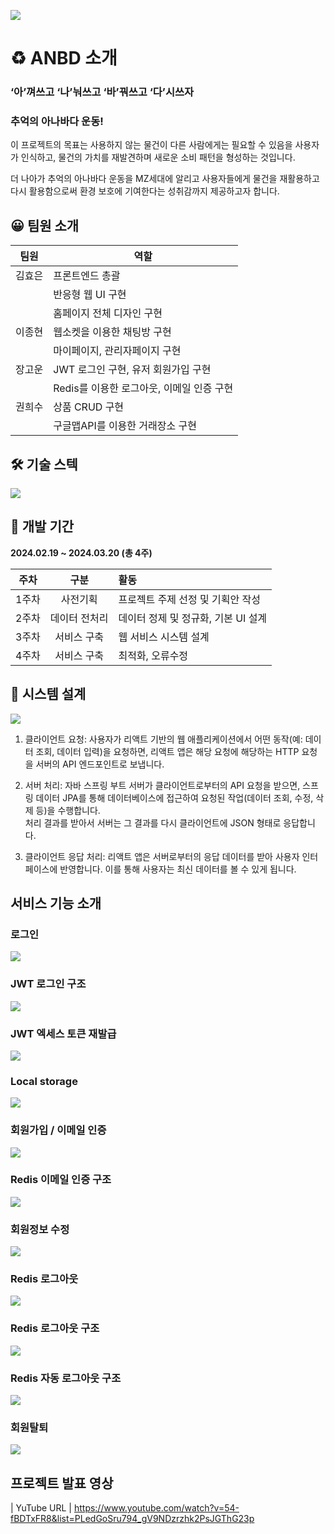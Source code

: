 ![](readme/newhome.png)

# ♻️ **ANBD 소개**

### ‘아’껴쓰고 ‘나’눠쓰고 ‘바’꿔쓰고 ‘다’시쓰자

### 추억의 아나바다 운동!

이 프로젝트의 목표는 사용하지 않는 물건이 다른 사람에게는 필요할 수 있음을 사용자가 인식하고,
물건의 가치를 재발견하며 새로운 소비 패턴을 형성하는 것입니다.  

더 나아가 추억의 아나바다 운동을 MZ세대에 알리고 사용자들에게 물건을 재활용하고 다시 활용함으로써 환경 보호에 기여한다는 성취감까지 제공하고자 합니다.

## 😀 **팀원 소개**

| 팀원  | 역할                         |
|-----|----------------------------|
| 김효은 | 프론트엔드 총괄                   |
|     | 반응형 웹 UI 구현                |
|     | 홈페이지 전체 디자인 구현             |
| 이종현 | 웹소켓을 이용한 채팅방 구현            |
|     | 마이페이지, 관리자페이지 구현           |
| 장고운 | JWT 로그인 구현, 유저 회원가입 구현     |
|  | Redis를 이용한 로그아웃, 이메일 인증 구현 |
| 권희수 | 상품 CRUD 구현                 |
|  | 구글맵API를 이용한 거래장소 구현        |

## 🛠 **기술 스텍**
![](readme/skillstack.png)

## 📆 **개발 기간**

**2024.02.19 ~ 2024.03.20 (총 4주)**

| 주차  |   구분 | 활동                     |
|:---:|:---:|:-----------------------|
| 1주차 |  사전기획 | 프로젝트 주제 선정 및 기획안 작성    | 
| 2주차 | 데이터 전처리 | 데이터 정제 및 정규화, 기본  UI 설계|
| 3주차 | 서비스 구축 | 웹 서비스 시스템 설계           |
| 4주차 | 서비스 구축 | 최적화, 오류수정              |  


## 🔄 **시스템 설계**
![](readme/systemarchitecture.png)

1. 클라이언트 요청: 사용자가 리액트 기반의 웹 애플리케이션에서 어떤 동작(예: 데이터 조회, 데이터 입력)을 요청하면, 리액트 앱은 해당 요청에 해당하는 HTTP 요청을 서버의 API 엔드포인트로 보냅니다.  

2. 서버 처리: 자바 스프링 부트 서버가 클라이언트로부터의 API 요청을 받으면, 스프링 데이터 JPA를 통해 데이터베이스에 접근하여 요청된 작업(데이터 조회, 수정, 삭제 등)을 수행합니다.  
처리 결과를 받아서 서버는 그 결과를 다시 클라이언트에 JSON 형태로 응답합니다.

3. 클라이언트 응답 처리: 리액트 앱은 서버로부터의 응답 데이터를 받아 사용자 인터페이스에 반영합니다. 이를 통해 사용자는 최신 데이터를 볼 수 있게 됩니다.

## **서비스 기능 소개**

### 로그인
![](readme/login1.gif)

### JWT 로그인 구조
![](readme/login.png)

### JWT 엑세스 토큰 재발급
![](readme/reissue.png)

### Local storage
![](readme/localstorage.png)

### 회원가입 / 이메일 인증
![](readme/singup1.gif)

### Redis 이메일 인증 구조
![](readme/)

### 회원정보 수정
![](readme/update1.gif)

### Redis 로그아웃
![](readme/logout1.gif)

### Redis 로그아웃 구조
![](readme/logout.png)

### Redis 자동 로그아웃 구조
![](readme/autologout.png)

### 회원탈퇴
![](readme/exist1.gif)


## **프로젝트 발표 영상**

| YuTube URL |
https://www.youtube.com/watch?v=54-fBDTxFR8&list=PLedGoSru794_gV9NDzrzhk2PsJGThG23p

